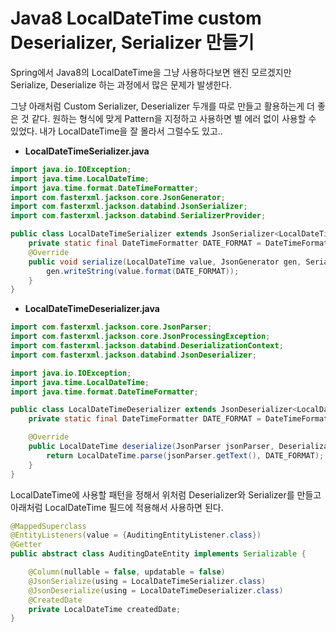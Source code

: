 # Java8 LocalDateTime custom Deserializer, Serializer 만들기


Spring에서 Java8의 LocalDateTime을 그냥 사용하다보면 왠진 모르겠지만 Serialize, Deserialize 하는 과정에서 많은 문제가 발생한다.

그냥 아래처럼 Custom Serializer, Deserializer 두개를 따로 만들고 활용하는게 더 좋은 것 같다. 원하는 형식에 맞게 Pattern을 지정하고 사용하면 별 에러 없이 사용할 수 있었다. 내가 LocalDateTime을 잘 몰라서 그럴수도 있고..

- **LocalDateTimeSerializer.java**

```java
import java.io.IOException;
import java.time.LocalDateTime;
import java.time.format.DateTimeFormatter;
import com.fasterxml.jackson.core.JsonGenerator;
import com.fasterxml.jackson.databind.JsonSerializer;
import com.fasterxml.jackson.databind.SerializerProvider;

public class LocalDateTimeSerializer extends JsonSerializer<LocalDateTime> {
    private static final DateTimeFormatter DATE_FORMAT = DateTimeFormatter.ofPattern("yyyy.MM.dd HH:mm");
    @Override
    public void serialize(LocalDateTime value, JsonGenerator gen, SerializerProvider serializers) throws IOException {
        gen.writeString(value.format(DATE_FORMAT));
    }
}
```

- **LocalDateTimeDeserializer.java**

```java
import com.fasterxml.jackson.core.JsonParser;
import com.fasterxml.jackson.core.JsonProcessingException;
import com.fasterxml.jackson.databind.DeserializationContext;
import com.fasterxml.jackson.databind.JsonDeserializer;

import java.io.IOException;
import java.time.LocalDateTime;
import java.time.format.DateTimeFormatter;

public class LocalDateTimeDeserializer extends JsonDeserializer<LocalDateTime> {
    private static final DateTimeFormatter DATE_FORMAT = DateTimeFormatter.ofPattern("yyyy.MM.dd HH:mm");

    @Override
    public LocalDateTime deserialize(JsonParser jsonParser, DeserializationContext deserializationContext) throws IOException, JsonProcessingException {
        return LocalDateTime.parse(jsonParser.getText(), DATE_FORMAT);
    }
}
```

LocalDateTime에 사용할 패턴을 정해서 위처럼 Deserializer와 Serializer를 만들고 아래처럼 LocalDateTime 필드에 적용해서 사용하면 된다.

```java
@MappedSuperclass
@EntityListeners(value = {AuditingEntityListener.class})
@Getter
public abstract class AuditingDateEntity implements Serializable {

    @Column(nullable = false, updatable = false)
    @JsonSerialize(using = LocalDateTimeSerializer.class)
    @JsonDeserialize(using = LocalDateTimeDeserializer.class)
    @CreatedDate
    private LocalDateTime createdDate;
}
```



